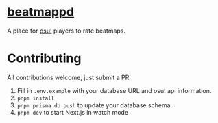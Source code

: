 # [beatmappd](https://beatmappd.mittens.cc/)

A place for [osu!](https://osu.ppy.sh/) players to rate beatmaps.

# Contributing

All contributions welcome, just submit a PR.

1. Fill in `.env.example` with your database URL and osu! api information.
2. `pnpm install`
3. `pnpm prisma db push` to update your database schema.
4. `pnpm dev` to start Next.js in watch mode

